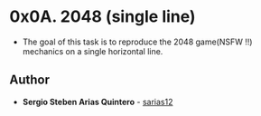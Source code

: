 # 0x0A. 2048 (single line)
* The goal of this task is to reproduce the 2048 game(NSFW !!) mechanics on a single horizontal line.

## Author
* **Sergio Steben Arias Quintero** - [sarias12](https://github.com/sarias12)
